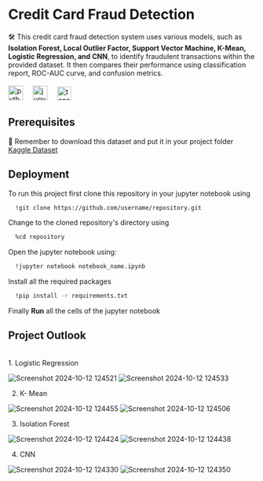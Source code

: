 # Credit Card Fraud Detection

🛠️ This credit card fraud detection system uses various models, such as **Isolation Forest, Local Outlier Factor, Support Vector Machine, K-Mean, Logistic Regression, and CNN**, to identify fraudulent transactions within the provided dataset. It then compares their performance using classification report, ROC-AUC curve, and confusion metrics.<br>
<br><img src="https://cdn.jsdelivr.net/gh/devicons/devicon/icons/python/python-original.svg" height="30" alt="python logo"  />
<img width="12" />
<img src="https://cdn.jsdelivr.net/gh/devicons/devicon/icons/jupyter/jupyter-original.svg" height="30" alt="jupyter logo"  />
<img width="12" />
<img src="https://upload.wikimedia.org/wikipedia/commons/0/05/Scikit_learn_logo_small.svg" height="28" alt="tensorflow logo"  />

## Prerequisites

🚨 Remember to download this dataset and put it in your project folder [Kaggle Dataset](https://www.kaggle.com/datasets/kartik2112/fraud-detection)

## Deployment

To run this project first clone this repository in your jupyter notebook using

```bash
  !git clone https://github.com/username/repository.git
```
Change to the cloned repository's directory using

```bash
  %cd repository
```

Open the jupyter notebook using:
```bash
  !jupyter notebook notebook_name.ipynb
```

Install all the required packages 
```bash
  !pip install -r requirements.txt
```

Finally **Run** all the cells of the jupyter notebook 


## Project Outlook
<br>
1. Logistic Regression


![Screenshot 2024-10-12 124521](https://github.com/user-attachments/assets/d08ea1a8-f524-4f90-a84a-96c82699bd66)
![Screenshot 2024-10-12 124533](https://github.com/user-attachments/assets/92d915c8-5a1c-4551-b2ec-b722c8fd34a0)

2. K- Mean

![Screenshot 2024-10-12 124455](https://github.com/user-attachments/assets/ef678aaa-47e7-4e3b-a3e4-766eecd16d94)
![Screenshot 2024-10-12 124506](https://github.com/user-attachments/assets/2cf01af0-3fda-4a16-ac4d-ee2128a08954)



3. Isolation Forest

![Screenshot 2024-10-12 124424](https://github.com/user-attachments/assets/5aa869a1-9594-40d4-82cf-40b4247467f6)
![Screenshot 2024-10-12 124438](https://github.com/user-attachments/assets/fa2efb8f-d5b5-4554-8ec7-c623c9a1ad58)


4. CNN

![Screenshot 2024-10-12 124330](https://github.com/user-attachments/assets/6928c8f8-4793-4a65-8adf-d29031471ea5)
![Screenshot 2024-10-12 124350](https://github.com/user-attachments/assets/174818e6-9912-4a51-b8b7-1fc4f4cd9b1e)

